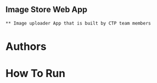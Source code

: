 ## Image Store Web App
    ** Image uploader App that is built by CTP team members
# Authors

# How To Run

